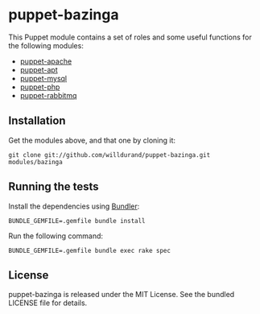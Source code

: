 puppet-bazinga
==============

This Puppet module contains a set of roles and some useful functions for the
following modules:

* [puppet-apache](https://github.com/puppetlabs/puppetlabs-apache)
* [puppet-apt](https://github.com/puppetlabs/puppetlabs-apt)
* [puppet-mysql](https://github.com/puppetlabs/puppetlabs-mysql)
* [puppet-php](https://github.com/saz/puppet-php)
* [puppet-rabbitmq](https://github.com/puppetlabs/puppetlabs-rabbitmq)


Installation
------------

Get the modules above, and that one by cloning it:

    git clone git://github.com/willdurand/puppet-bazinga.git modules/bazinga


Running the tests
-----------------

Install the dependencies using [Bundler](http://gembundler.com):

    BUNDLE_GEMFILE=.gemfile bundle install

Run the following command:

    BUNDLE_GEMFILE=.gemfile bundle exec rake spec


License
-------

puppet-bazinga is released under the MIT License. See the bundled LICENSE file
for details.
